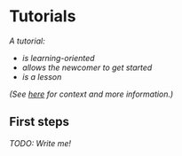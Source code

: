 # Tutorials

_A tutorial:_

* _is learning-oriented_
* _allows the newcomer to get started_
* _is a lesson_

_(See [here](https://www.divio.com/blog/documentation/) for context and more information.)_


## First steps

_TODO: Write me!_
